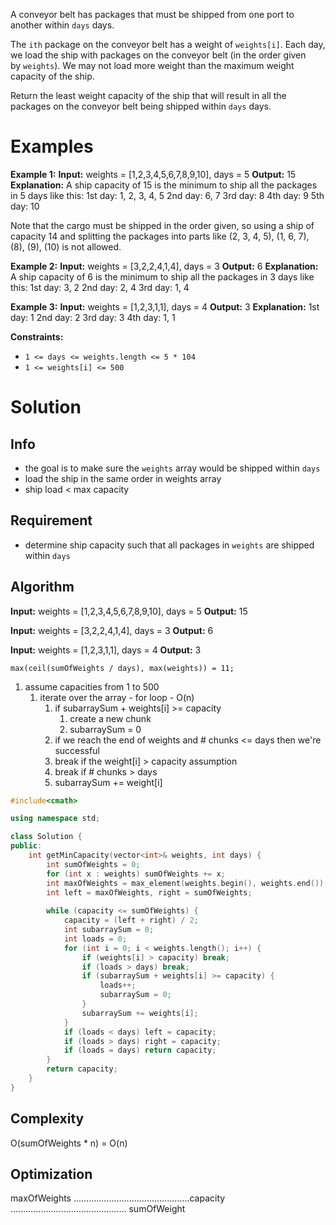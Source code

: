 A conveyor belt has packages that must be shipped from one port to another within `days` days.

The `ith` package on the conveyor belt has a weight of `weights[i]`. Each day, we load the ship with packages on the conveyor belt (in the order given by `weights`). We may not load more weight than the maximum weight capacity of the ship.

Return the least weight capacity of the ship that will result in all the packages on the conveyor belt being shipped within `days` days.

# Examples

**Example 1:**
**Input:** weights = [1,2,3,4,5,6,7,8,9,10], days = 5
**Output:** 15
**Explanation:** A ship capacity of 15 is the minimum to ship all the packages in 5 days like this:
1st day: 1, 2, 3, 4, 5
2nd day: 6, 7
3rd day: 8
4th day: 9
5th day: 10

Note that the cargo must be shipped in the order given, so using a ship of capacity 14 and splitting the packages into parts like (2, 3, 4, 5), (1, 6, 7), (8), (9), (10) is not allowed.

**Example 2:**
**Input:** weights = [3,2,2,4,1,4], days = 3
**Output:** 6
**Explanation:** A ship capacity of 6 is the minimum to ship all the packages in 3 days like this:
1st day: 3, 2
2nd day: 2, 4
3rd day: 1, 4

**Example 3:**
**Input:** weights = [1,2,3,1,1], days = 4
**Output:** 3
**Explanation:**
1st day: 1
2nd day: 2
3rd day: 3
4th day: 1, 1

**Constraints:**
- `1 <= days <= weights.length <= 5 * 104`
- `1 <= weights[i] <= 500`

# Solution
## Info

- the goal is to make sure the `weights` array would be shipped within `days`
- load the ship in the same order in weights array
- ship load < max capacity

## Requirement

- determine ship capacity such that all packages in `weights` are shipped within `days`

## Algorithm
**Input:** weights = [1,2,3,4,5,6,7,8,9,10], days = 5
**Output:** 15

**Input:** weights = [3,2,2,4,1,4], days = 3
**Output:** 6

**Input:** weights = [1,2,3,1,1], days = 4
**Output:** 3

`max(ceil(sumOfWeights / days), max(weights)) = 11;`

1. assume capacities from 1 to 500
	1. iterate over the array - for loop - O(n)
		1. if subarraySum + weights[i] >= capacity
			1. create a new chunk
			2. subarraySum = 0
		2. if we reach the end of weights and # chunks <= days then we're successful
		3. break if the weight[i] > capacity assumption
		4. break if # chunks > days
		5. subarraySum += weight[i]

```cpp
#include<cmath>

using namespace std;

class Solution {
public:
	int getMinCapacity(vector<int>& weights, int days) {
		int sumOfWeights = 0;
		for (int x : weights) sumOfWeights += x; 
		int maxOfWeights = max_element(weights.begin(), weights.end());
		int left = maxOfWeights, right = sumOfWeights;
		
		while (capacity <= sumOfWeights) {
			capacity = (left + right) / 2;
			int subarraySum = 0;
			int loads = 0;
			for (int i = 0; i < weights.length(); i++) {
				if (weights[i] > capacity) break;
				if (loads > days) break;
				if (subarraySum + weights[i] >= capacity) {
					loads++;
					subarraySum = 0;
				}
				subarraySum += weights[i];
			}
			if (loads < days) left = capacity;
			if (loads > days) right = capacity;
			if (loads = days) return capacity;
		}
		return capacity;
	}
}
```

## Complexity

O(sumOfWeights * n) = O(n)

## Optimization

maxOfWeights ..............................................capacity .............................................. sumOfWeight
